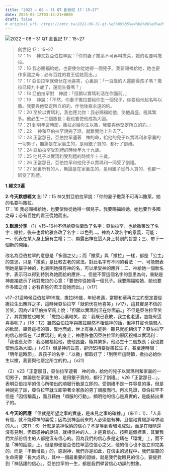```yaml
---
title: "2022 – 08 – 31 QT 創世記 17：15~27"
date: 2025-04-12T03:14:21+0800
draft: false
# original_url: https://cmtc.tw/2022-08-31-qt-%e5%89%b5%e4%b8%96%e8%a8%98-17%ef%bc%9a1527
---
```


![2022 – 08 – 31 QT 創世記 17：15\~27](/images/qt.jpg  "2022 – 08 – 31 QT 創世記 17：15\~27")

> 創世記 17：15\~27  
> 17：15 　神又對亞伯拉罕說：「你的妻子撒萊不可再叫撒萊，她的名要叫撒拉。  
> 17：16 我必賜福給她，也要使你從她得一個兒子。我要賜福給她，她也要作多國之母；必有百姓的君王從她而出。」  
> 17：17 亞伯拉罕就俯伏在地喜笑，心裏說：「一百歲的人還能得孩子嗎？撒拉已經九十歲了，還能生養嗎？」  
> 17：18 亞伯拉罕對　神說：「但願以實瑪利活在你面前。」  
> 17：19 　神說：「不然，你妻子撒拉要給你生一個兒子，你要給他起名叫以撒。我要與他堅定所立的約，作他後裔永遠的約。  
> 17：20 至於以實瑪利，我也應允你：我必賜福給他，使他昌盛，極其繁多。他必生十二個族長；我也要使他成為大國。  
> 17：21 到明年這時節，撒拉必給你生以撒，我要與他堅定所立的約。」  
> 17：22 　神和亞伯拉罕說完了話，就離開他上升去了。  
> 17：23 正當那日，亞伯拉罕遵著　神的命，給他的兒子以實瑪利和家裏的一切男子，無論是在家裏生的，是用銀子買的，都行了割禮。  
> 17：24 亞伯拉罕受割禮的時候年九十九歲。  
> 17：25 他兒子以實瑪利受割禮的時候年十三歲。  
> 17：26 正當那日，亞伯拉罕和他兒子以實瑪利一同受了割禮。  
> 17：27 家裏所有的人，無論是在家裏生的，是用銀子從外人買的，也都一同受了割禮。

**1.經文3遍**

**2.今天默想經文**
創 17：15 神又對亞伯拉罕說：「你的妻子撒萊不可再叫撒萊，她的名要叫撒拉。  
17：16 我必賜福給她，也要使你從她得一個兒子。我要賜福給她，她也要作多國之母；必有百姓的君王從她而出。

**3.默想分享**
（1）v15\~16神不但給亞伯蘭改了名字：亞伯拉罕，也給撒萊改了名字：撒拉，後來也曾給雅各改了名字：以色列…。神為人改名字的意義，可能：一、代表在某人身上擁有主權；二、顯露出神在這人身上特別的旨意；三、帶下一個新的開始。

改名為亞伯拉罕的意思是「多國之父」；而「撒萊」與「撒拉」一樣，都是「公主」的意思，只是「撒萊」是比較古老的寫法。對此名字有不同的看法：一、可能既表明她是屬乎神的，也表明她擁有神的名，可以承受神的應許；二、神給她一個新名字，表示可以得到特別為她而給的應許…。但是不管這個名字的意思為何，重點是神直接啟示了祂對撒拉的心意：「要使你從她得一個兒子。我要賜福給她，她也要作多國之母；必有百姓的君王從她而出。」（v17）

v17\~21這時候亞伯拉罕99歲，撒拉89歲，年紀老邁，當耶和華再次立約堅定要從撒拉生出應許之子，這時候亞伯拉罕「就俯伏在地喜笑」（v17），這其實是不信的苦笑，因為v18亞伯拉罕馬上說：「但願以實瑪利活在你面前。」不但是亞伯拉罕笑了，其實撒拉也暗笑：「撒拉心裏暗笑，說：我既已衰敗，我主也老邁，豈能有這喜事呢？」（18：12）雖然亞伯拉罕與撒拉顯然不相信神的話，但神其實也憐憫人的軟弱，畢竟這樣的事，異地而處，世上有幾人能夠一聽見就能相信了？亞伯拉罕的信心停留在「以實瑪利」的身上，神應許會因亞伯拉罕的原因祝福以實瑪利：「我也應允你：我必賜福給他，使他昌盛，極其繁多。他必生十二個族長；我也要使他成為大國。」（v20）但是神的旨意，卻仍堅持要從撒拉生子，甚至連時間：「明年這時節」，與孩子的名字：「以撒」都取好了：「到明年這時節，撒拉必給你生以撒，我要與他堅定所立的約。」（v21）

（2）v23「正當那日，亞伯拉罕遵著　神的命，給他的兒子以實瑪利和家裏的一切男子，無論是在家裏生的，是用銀子買的，都行了割禮。」v26「正當那日…」，表明亞伯拉罕的信心所帶出的順服行動是立即的。受割禮不是一件容易的事，但是神說完了話，亞伯拉罕就立即帶著全家族的男丁順服而行。再次見證，亞伯拉罕不但是「因信稱義」，而且藉由「順服的行動」，顯明他的信心是真實的，是能結出果子的。

**4.今天的回應**
「信就是所望之事的實底，是未見之事的確據。」（來11：1）、「人非有信，就不能得神的喜悅；因為到神面前來的人必須信有神，且信祂賞賜那尋求祂的人。」（來11：6）什麼是蒙神悅納的信心？不是等到看環境成就，而是在眼睛還沒有見到，但單憑神的話語，就相信神的人，才是真信心。按照這個標準，其實我們大部份信主的人都是沒有信心的。因為我們的信心多是定睛在「環境」上，而不是「神的話語」上。但是即便是亞伯拉罕這位信心之父，他的信心也不是立即完美的，而是「不斷增長」的。感謝神，我們亦是如此，在信主的過程中，我們屬靈的生命需要「長大成熟」，其中一個最重要的證據，就是我們從眼見的信心，要提昇到「神話語的信心」，亞伯拉罕的一生，都是我們學習信心功課的對象。

